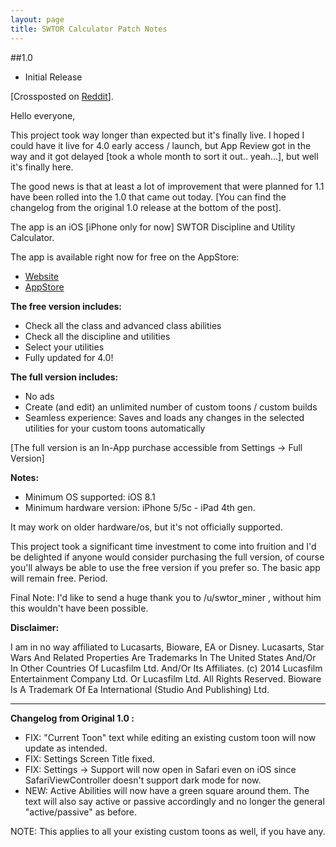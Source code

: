 ```yaml
---
layout: page
title: SWTOR Calculator Patch Notes
---
```


##1.0

- Initial Release

[Crossposted on [Reddit][0]].

Hello everyone,

This project took way longer than expected but it's finally live. I hoped I could have it live for 4.0 early access / launch, but App Review got in the way and it got delayed [took a whole month to sort it out.. yeah...], but well it's finally here.

The good news is that at least a lot of improvement that were planned for 1.1 have been rolled into the 1.0 that came out today. [You can find the changelog from the original 1.0 release at the bottom of the post].

The app is an iOS \[iPhone only for now\] SWTOR Discipline and Utility Calculator.

The app is available right now for free on the AppStore:

* [Website][1]
* [AppStore][2]

**The free version includes:**  

- Check all the class and advanced class abilities  
- Check all the discipline and utilities  
- Select your utilities  
- Fully updated for 4.0!

**The full version includes:**  

- No ads  
- Create (and edit) an unlimited number of custom toons / custom builds  
- Seamless experience: Saves and loads any changes in the selected utilities for your custom toons automatically  

[The full version is an In-App purchase accessible from Settings -> Full Version]

**Notes:**  

- Minimum OS supported: iOS 8.1  
- Minimum hardware version: iPhone 5/5c - iPad 4th gen.  

It may work on older hardware/os, but it's not officially supported.

This project took a significant time investment to come into fruition and I'd be delighted if anyone would consider purchasing the full version, of course you'll always be able to use the free version if you prefer so. The basic app will remain free. Period.

Final Note: I'd like to send a huge thank you to /u/swtor_miner , without him this wouldn't have been possible.

**Disclaimer:**

I am in no way affiliated to Lucasarts, Bioware, EA or Disney. Lucasarts, Star Wars And Related Properties Are Trademarks In The United States And/Or In Other Countries Of Lucasfilm Ltd. And/Or Its Affiliates. (c) 2014 Lucasfilm Entertainment Company Ltd. Or Lucasfilm Ltd. All Rights Reserved. Bioware Is A Trademark Of Ea International (Studio And Publishing) Ltd.


---

**Changelog from Original 1.0 :**

* FIX: "Current Toon" text while editing an existing custom toon will now update as intended.
* FIX: Settings Screen Title fixed.
* FIX: Settings -\> Support will now open in Safari even on iOS since SafariViewController doesn't support dark mode for now.
* NEW: Active Abilities will now have a green square around them. The text will also say active or passive accordingly and no longer the general "active/passive" as before.

NOTE: This applies to all your existing custom toons as well, if you have any.


[0]: https://www.reddit.com/r/swtor/
[1]: http://www.valentinourbano.com/apps/ios/swtorcalculator/
[2]: https://itunes.apple.com/us/app/swtor-discipline-utility-calculator/id1023767306?ls=1&amp;at=1010lHG?mt=8